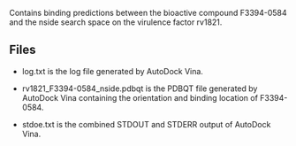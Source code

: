 Contains binding predictions between the bioactive compound F3394-0584 and the nside search space on the virulence factor rv1821.

## Files

- log.txt is the log file generated by AutoDock Vina.

- rv1821_F3394-0584_nside.pdbqt is the PDBQT file generated by AutoDock Vina containing the orientation and binding location of F3394-0584.

- stdoe.txt is the combined STDOUT and STDERR output of AutoDock Vina.

